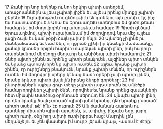 17 Քանի որ նոր երկինք ու նոր երկիր պիտի ստեղծեմ,
առաջուաններն այլեւս չպիտի յիշեն
եւ այլեւս իրենց միտքը չպիտի բերեն:
18 Ուրախութիւն ու ցնծութիւն են գտնելու այն բանի մէջ,
ինչ ես հաստատելու եմ:
Ահա ես Երուսաղէմն ստեղծում եմ ցնծութեան համար
եւ իմ ժողովրդին՝ ուրախութեան համար:
19 Պիտի ցնծամ Երուսաղէմով,
պիտի ուրախանամ իմ ժողովրդով.
նրա մէջ այլեւս լացի ձայն եւ կամ բօթի ձայն չպիտի հնչի:
20 Այնտեղ չի լինելու մանկահասակ եւ կամ ծեր,
որ լցրած չլինի իր կեանքի ժամանակը,
քանզի կրտսեր որդին հարիւր տարեկան պիտի լինի,
իսկ հարիւր տարեկանում մեռնողը մեղաւոր եւ անիծեալ պիտի համարուի:
21 Տներ պիտի շինեն եւ իրե՛նք պիտի բնակուեն,
այգիներ պիտի տնկեն եւ նրանց պտուղն իրե՛նք պիտի ուտեն:
22 Այլեւս նրանք չպիտի շինեն, որ ուրիշները բնակուեն,
նրանք չպիտի տնկեն, որ ուրիշներն ուտեն:
Իմ ժողովրդի օրերը կենաց ծառի օրերի չափ պիտի լինեն,
նրանք երկար պիտի վայելեն իրենց ձեռքի գործերը:
23 Իմ ընտրեալներն այլեւս զուր տեղը չպիտի չարչարուեն
եւ անէծքի համար որդիներ չպիտի ծնեն,
որովհետեւ նրանք իրենց զաւակների հետ միասին Աստծուց օրհնուած սերունդ են:
24 Այնպէս պիտի լինի, որ դեռ նրանք ձայն չտուած՝ պիտի լսեմ նրանց,
դեռ նրանք չխօսած՝ պիտի ասեմ, թէ՝ ի՞նչ էք ուզում:
25 Այն ժամանակ գայլերն ու գառները միասին պիտի արածեն,
եւ առիւծը, ինչպէս եզը, յարդ պիտի ուտի,
օձը հող պիտի ուտի իբրեւ հաց:
Մարդիկ չեն մեղանչելու եւ չեն վնասելու իմ սուրբ լերան վրայ», -ասում է Տէրը:

